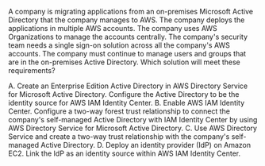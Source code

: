 A company is migrating applications from an on-premises Microsoft Active Directory that the company manages to AWS. The company deploys the applications in multiple AWS accounts. The company uses AWS Organizations to manage the accounts centrally. The company's security team needs a single sign-on solution across all the company's AWS accounts. The company must continue to manage users and groups that are in the on-premises Active Directory. Which solution will meet these requirements? 

A. Create an Enterprise Edition Active Directory in AWS Directory Service for Microsoft Active Directory. Configure the Active Directory to be the identity source for AWS IAM Identity Center. 
B. Enable AWS IAM Identity Center. Configure a two-way forest trust relationship to connect the company's self-managed Active Directory with IAM Identity Center by using AWS Directory Service for Microsoft Active Directory. 
C. Use AWS Directory Service and create a two-way trust relationship with the company's self-managed Active Directory. 
D. Deploy an identity provider (IdP) on Amazon EC2. Link the IdP as an identity source within AWS IAM Identity Center.